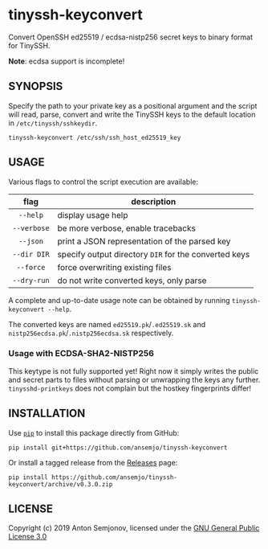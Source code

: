 # tinyssh-keyconvert

Convert OpenSSH ed25519 / ecdsa-nistp256 secret keys to binary format for TinySSH.

**Note**: ecdsa support is incomplete!

## SYNOPSIS

Specify the path to your private key as a positional argument and the script will read, parse,
convert and write the TinySSH keys to the default location in `/etc/tinyssh/sshkeydir`.

```
tinyssh-keyconvert /etc/ssh/ssh_host_ed25519_key
```

## USAGE

Various flags to control the script execution are available:

|    flag     | description                                           |
| :---------: | ----------------------------------------------------- |
|  `--help`   | display usage help                                    |
| `--verbose` | be more verbose, enable tracebacks                    |
|  `--json`   | print a JSON representation of the parsed key         |
| `--dir DIR` | specify output directory `DIR` for the converted keys |
|  `--force`  | force overwriting existing files                      |
| `--dry-run` | do not write converted keys, only parse               |

A complete and up-to-date usage note can be obtained by running `tinyssh-keyconvert --help`.

The converted keys are named `ed25519.pk`/`.ed25519.sk` and `nistp256ecdsa.pk`/`.nistp256ecdsa.sk`
respectively.

### Usage with ECDSA-SHA2-NISTP256

This keytype is not fully supported yet! Right now it simply writes the public and secret parts to
files without parsing or unwrapping the keys any further. `tinysshd-printkeys` does not complain but
the hostkey fingerprints differ!

## INSTALLATION

Use [`pip`](https://pip.pypa.io/en/stable/installing/) to install this package directly from GitHub:

```
pip install git+https://github.com/ansemjo/tinyssh-keyconvert
```

Or install a tagged release from the
[Releases](https://github.com/ansemjo/tinyssh-convert.py/releases) page:

```
pip install https://github.com/ansemjo/tinyssh-keyconvert/archive/v0.3.0.zip
```

## LICENSE

Copyright (c) 2019 Anton Semjonov, licensed under the [GNU General Public License 3.0](LICENSE)
